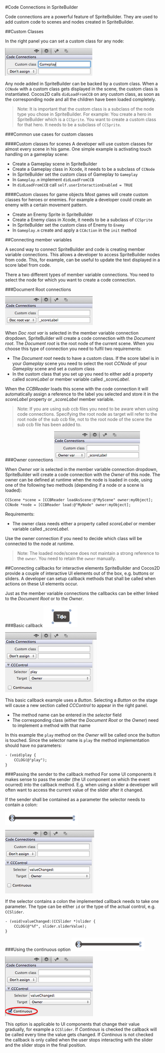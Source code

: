 #Code Connections in SpriteBuilder


Code connections are a powerful feature of SpriteBuilder. They are used to add custom code to scenes and nodes created in SpriteBuilder.

##Custom Classes

In the right panel you can set a custom class for any node:

![image](code-connection-edit.png)

Any node added in SpriteBuilder can be backed by a custom class. When a `CCNode` with a custom class gets displayed in the scene, the custom class is instantiated. Cocos2D calls `didLoadFromCCB` on any custom class, as soon as the corresponding node and all the children have been loaded completely.

> Note: It is important that the custom class is a subclass of the node type you chose in SpriteBuilder. For example: You create a hero in SpriteBuilder which is a `CCSprite`. You want to create a custom class for that hero. It needs to be a subclass of `CCSprite`.

###Common use cases for custom classes

####Custom classes for scenes
A developer will use custom classes for almost every scene in his game. One simple example is activating touch handling on a gameplay scene:

- Create a Gameplay scene in SpriteBuilder
- Create a Gameplay class in Xcode, it needs to be a subclass of `CCNode`
- In SpriteBuilder set the custom class of Gameplay to `Gameplay`
- In `Gameplay.m` implement `didLoadFromCCB`
- In `didLoadFromCCB` call `self.userInteractionEnabled = TRUE`

####Custom classes for game objects
Most games will create custom classes for heroes or enemies. For example a developer could create an enemy with a certain movement pattern. 

- Create an Enemy Sprite in SpriteBuilder
- Create a Enemy class in Xcode, it needs to be a subclass of `CCSprite`
- In SpriteBuilder set the custom class of Enemy to `Enemy` 
- In `Gameplay.m` create and apply a `CCAction` in the `init` method

##Connecting member variables

A second way to connect SpriteBuilder and code is creating member variable connections. This allows a developer to access SpriteBuilder nodes from code. This, for example, can be useful to update the text displayed in a score label from code.

There a two different types of member variable connections. You need to select the node for which you want to create a code connection.

###Document Root connections

![image](code-connection-doc-root-var.png)

When *Doc root var* is selected in the member variable connection dropdown, SpriteBuilder will create a code connection with the *Document root*. The *Document root* is the root node of the current scene. When you choose this type of connection you need to fulfil two requirements:

- The *Document root* needs to have a custom class. If the score label is in your *Gameplay* scene you need to select the root *CCNode* of your *Gameplay* scene and set a custom class
- In the custom class that you set up you need to either add a property called *scoreLabel* or member variable called *_scoreLabel*.

When the *CCBReader* loads this scene with the code connection it will automatically assign a reference to the label you selected and store it in the *scoreLabel* property or *_scoreLabel* member variable. 

> Note: If you are using sub ccb files you need to be aware when using code connections.  Specifying the root node as target will refer to the root node of the sub ccb file, not to the root node of the scene the sub ccb file has been added to.

###Owner connections
![image](code-connection-owner.png)

When *Owner var* is selected in the member variable connection dropdown, SpriteBuilder will create a code connection with the *Owner* of this node. The owner can be defined at runtime when the node is loaded in code, using one of the following two methods (depending if a node or a scene is loaded):

	CCScene *scene = [CCBReader loadAsScene:@"MyScene" owner:myObject];
    CCNode *node = [CCBReader load:@"MyNode" owner:myObject];
    
Requirements:

- The owner class needs either a property called *scoreLabel* or member variable called *_scoreLabel*.

Use the owner connection if you need to decide which class will be connected to the node at runtime.

> Note: The loaded node/scene does not maintain a strong reference to the `owner`. You need to retain the `owner` manually.

##Connecting callbacks for interactive elements
SpriteBuilder and Cocos2D provide a couple of interactive UI elements out of the box, e.g. buttons or sliders. A developer can setup callback methods that shall be called when actions on these UI elements occur. 

Just as the member variable connections the callbacks can be either linked to the *Document Root* or to the *Owner*. 

###Basic callback
![image](node-button-example.png)

![image](code-connection-edit-selector.png)

This basic callback example uses a *Button*. Selecting a *Button* on the stage will cause a new section called *CCControl* to appear in the right panel.

- The method name can be entered in the *selector* field
- The corresponding class (either the *Document Root* or the *Owner*) need to implement a method with that name

In this example the `play` method on the *Owner* will be called once the button is touched. Since the selector name is `play` the method implementation should have no parameters:

    - (void)play {
        CCLOG(@"play");
    }

###Passing the sender to the callback method
For some UI components it makes sense to pass the sender (the UI component on which the event ocurred) into the callback method. E.g. when using a slider a developer will often want to access the current value of the slider after it changed.

If the sender shall be contained as a parameter the selector needs to contain a colon:

![image](node-slider-example.png)

![image](code-connection-edit-selector-with-sender.png)

If the selector contains a colon the implemented callback needs to take one parameter. The type can be either `id` or the type of the actual control, e.g. `CCSlider`.

    - (void)valueChanged:(CCSlider *)slider {
        CCLOG(@"%f", slider.sliderValue);
    }
    
###Using the continuous option
![image](node-slider-example.png)

![image](code-connection-enable-continuous.png)

This option is applicable to UI components that change their value gradually, for example a `CCSlider`. If *Continous* is checked the callback will be called every time the value gets changed. If *Continous* is not checked the callback is only called when the user stops interacting with the slider and the slider stops in the final position.